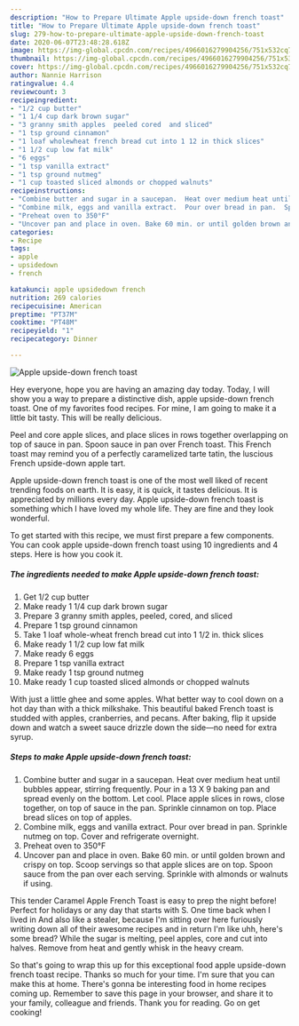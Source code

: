 ```yaml
---
description: "How to Prepare Ultimate Apple upside-down french toast"
title: "How to Prepare Ultimate Apple upside-down french toast"
slug: 279-how-to-prepare-ultimate-apple-upside-down-french-toast
date: 2020-06-07T23:48:28.618Z
image: https://img-global.cpcdn.com/recipes/4966016279904256/751x532cq70/apple-upside-down-french-toast-recipe-main-photo.jpg
thumbnail: https://img-global.cpcdn.com/recipes/4966016279904256/751x532cq70/apple-upside-down-french-toast-recipe-main-photo.jpg
cover: https://img-global.cpcdn.com/recipes/4966016279904256/751x532cq70/apple-upside-down-french-toast-recipe-main-photo.jpg
author: Nannie Harrison
ratingvalue: 4.4
reviewcount: 3
recipeingredient:
- "1/2 cup butter"
- "1 1/4 cup dark brown sugar"
- "3 granny smith apples  peeled cored  and sliced"
- "1 tsp ground cinnamon"
- "1 loaf wholewheat french bread cut into 1 12 in thick slices"
- "1 1/2 cup low fat milk"
- "6 eggs"
- "1 tsp vanilla extract"
- "1 tsp ground nutmeg"
- "1 cup toasted sliced almonds or chopped walnuts"
recipeinstructions:
- "Combine butter and sugar in a saucepan.  Heat over medium heat until bubbles appear,  stirring frequently.  Pour in a 13 X 9 baking pan and spread evenly on the bottom. Let cool.  Place apple slices in rows,  close together,  on top of sauce in the pan. Sprinkle cinnamon  on top. Place bread slices on top of apples."
- "Combine milk, eggs and vanilla extract.  Pour over bread in pan.  Sprinkle nutmeg on top.  Cover and refrigerate overnight."
- "Preheat oven to 350°F"
- "Uncover pan and place in oven. Bake 60 min. or until golden brown and crispy on top. Scoop servings so that apple slices are on top. Spoon sauce from the pan over each serving. Sprinkle with almonds or walnuts if using."
categories:
- Recipe
tags:
- apple
- upsidedown
- french

katakunci: apple upsidedown french 
nutrition: 269 calories
recipecuisine: American
preptime: "PT37M"
cooktime: "PT48M"
recipeyield: "1"
recipecategory: Dinner

---
```



![Apple upside-down french toast](https://img-global.cpcdn.com/recipes/4966016279904256/751x532cq70/apple-upside-down-french-toast-recipe-main-photo.jpg)

Hey everyone, hope you are having an amazing day today. Today, I will show you a way to prepare a distinctive dish, apple upside-down french toast. One of my favorites food recipes. For mine, I am going to make it a little bit tasty. This will be really delicious.

Peel and core apple slices, and place slices in rows together overlapping on top of sauce in pan. Spoon sauce in pan over French toast. This French toast may remind you of a perfectly caramelized tarte tatin, the luscious French upside-down apple tart.

Apple upside-down french toast is one of the most well liked of recent trending foods on earth. It is easy, it is quick, it tastes delicious. It is appreciated by millions every day. Apple upside-down french toast is something which I have loved my whole life. They are fine and they look wonderful.


To get started with this recipe, we must first prepare a few components. You can cook apple upside-down french toast using 10 ingredients and 4 steps. Here is how you cook it.

##### The ingredients needed to make Apple upside-down french toast:

1. Get 1/2 cup butter
1. Make ready 1 1/4 cup dark brown sugar
1. Prepare 3 granny smith apples,  peeled, cored,  and sliced
1. Prepare 1 tsp ground cinnamon
1. Take 1 loaf whole-wheat french bread cut into 1 1/2 in. thick slices
1. Make ready 1 1/2 cup low fat milk
1. Make ready 6 eggs
1. Prepare 1 tsp vanilla extract
1. Make ready 1 tsp ground nutmeg
1. Make ready 1 cup toasted sliced almonds or chopped walnuts


With just a little ghee and some apples. What better way to cool down on a hot day than with a thick milkshake. This beautiful baked French toast is studded with apples, cranberries, and pecans. After baking, flip it upside down and watch a sweet sauce drizzle down the side—no need for extra syrup. 

##### Steps to make Apple upside-down french toast:

1. Combine butter and sugar in a saucepan.  Heat over medium heat until bubbles appear,  stirring frequently.  Pour in a 13 X 9 baking pan and spread evenly on the bottom. Let cool.  Place apple slices in rows,  close together,  on top of sauce in the pan. Sprinkle cinnamon  on top. Place bread slices on top of apples.
1. Combine milk, eggs and vanilla extract.  Pour over bread in pan.  Sprinkle nutmeg on top.  Cover and refrigerate overnight.
1. Preheat oven to 350°F
1. Uncover pan and place in oven. Bake 60 min. or until golden brown and crispy on top. Scoop servings so that apple slices are on top. Spoon sauce from the pan over each serving. Sprinkle with almonds or walnuts if using.


This tender Caramel Apple French Toast is easy to prep the night before! Perfect for holidays or any day that starts with S. One time back when I lived in And also like a stealer, because I&#39;m sitting over here furiously writing down all of their awesome recipes and in return I&#39;m like uhh, here&#39;s some bread? While the sugar is melting, peel apples, core and cut into halves. Remove from heat and gently whisk in the heavy cream. 

So that's going to wrap this up for this exceptional food apple upside-down french toast recipe. Thanks so much for your time. I'm sure that you can make this at home. There's gonna be interesting food in home recipes coming up. Remember to save this page in your browser, and share it to your family, colleague and friends. Thank you for reading. Go on get cooking!
